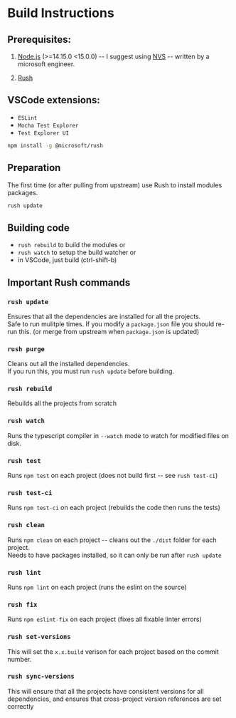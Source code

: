 # Build Instructions

## Prerequisites: 
1. [Node.js](https://nodejs.org/en/download/) (>=14.15.0 <15.0.0) -- I suggest using [NVS](https://github.com/jasongin/nvs) -- written by a microsoft engineer.

2. [Rush](https://rushjs.io/pages/intro/welcome/) 

## VSCode extensions:
  - `ESLint`
  - `Mocha Test Explorer`
  - `Test Explorer UI`


``` bash
npm install -g @microsoft/rush
```

## Preparation
The first time (or after pulling from upstream) use Rush to install modules packages.
``` bash
rush update 
```

## Building code
 - `rush rebuild` to build the modules
 or
 - `rush watch` to setup the build watcher 
 or
 - in VSCode, just build (ctrl-shift-b)

 ## Important Rush commands

### `rush update` 
Ensures that all the dependencies are installed for all the projects.  
Safe to run mulitple times. 
If you modify a `package.json` file you should re-run this. (or merge from upstream when `package.json` is updated)

### `rush purge` 
Cleans out all the installed dependencies.  
If you run this, you must run `rush update` before building.

### `rush rebuild` 
Rebuilds all the projects from scratch

### `rush watch` 
Runs the typescript compiler in `--watch` mode to watch for modified files on disk.

### `rush test` 
Runs `npm test` on each project (does not build first -- see `rush test-ci`)

### `rush test-ci`
Runs `npm test-ci` on each project (rebuilds the code then runs the tests)

### `rush clean`  
Runs `npm clean` on each project -- cleans out the `./dist` folder for each project.  
Needs to have packages installed, so it can only be run after `rush update`

### `rush lint` 
Runs `npm lint` on each project (runs the eslint on the source)

### `rush fix`
Runs `npm eslint-fix` on each project (fixes all fixable linter errors)

### `rush set-versions` 
This will set the `x.x.build` verison for each project based on the commit number. 

### `rush sync-versions`
This will ensure that all the projects have consistent versions for all dependencies, and ensures that cross-project version references are set correctly


